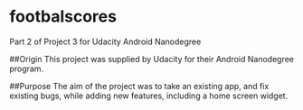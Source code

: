 # footbalscores
Part 2 of Project 3 for Udacity Android Nanodegree

##Origin
This project was supplied by Udacity for their Android Nanodegree program.


##Purpose
The aim of the project was to take an existing app, and fix existing bugs, 
while adding new features, including a home screen widget.

